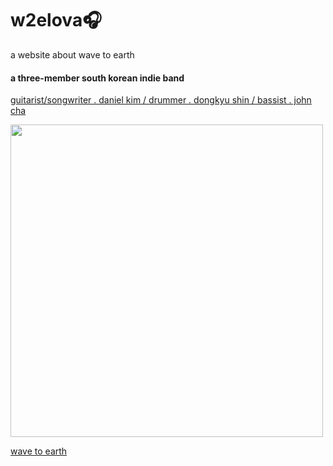 # w2elova🎧
a website about wave to earth

#### a three-member south korean indie band
<u>guitarist/songwriter . daniel kim / drummer . dongkyu shin / bassist . john cha</u>

<img src="https://i.scdn.co/image/ab67616d0000b273c091fe6573f073f2e31b249f" width="500" height="500">

[wave to earth](https://open.spotify.com/artist/5069JTmv5ZDyPeZaCCXiCg)
